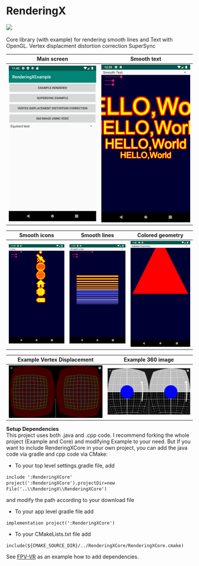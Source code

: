 # RenderingX

[![](https://jitci.com/gh/Consti10/RenderingX/svg)](https://jitci.com/gh/Consti10/RenderingX)

Core library (with example) for rendering smooth lines and Text with OpenGL.
Vertex displacment distortion correction
SuperSync

| Main screen | Smooth text |
| :---:  | :---: |
| <img src="Screenshots/main.png"> | <img src="Screenshots/smoothText.png"> |

| Smooth icons | Smooth lines | Colored geometry
| :---:  | :---: | :---: |
| <img src="Screenshots/smoothIcons.png"> | <img src="Screenshots/smoothLines.png"> | <img src="Screenshots/geometry.png"> |

| Example Vertex Displacement | Example 360 image |
| :---:  | :---: |
| <img src="Screenshots/example_distortion_vertex_displacement.png"> | <img src="Screenshots/example_distortion_360.png"> |


**Setup Dependencies** \
This project uses both .java and .cpp code. I recommend forking the whole project (Example and Core) and modifying Example to your need.
But If you want to include RenderingXCore in your own project, you can add the java code via gradle and cpp code via CMake:
* To your top level settings.gradle file, add
```
include ':RenderingXCore'
project(':RenderingXCore').projectDir=new File('..\\RenderingX\\RenderingXCore')
```
and modify the path according to your download file
* To your app level gradle file add
```
implementation project(':RenderingXCore')
```
* To your CMakeLists.txt file add
```
include(${CMAKE_SOURCE_DIR}/../RenderingXCore/RenderingXCore.cmake)
```

See [FPV-VR](https://github.com/Consti10/FPV_VR_OS) as an example how to add dependencies.

